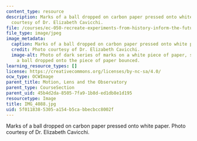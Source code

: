 ```yaml
---
content_type: resource
description: Marks of a ball dropped on carbon paper pressed onto white paper. Photo
  courtesy of Dr. Elizabeth Cavicchi.
file: /courses/ec-050-recreate-experiments-from-history-inform-the-future-from-the-past-galileo-january-iap-2010/5f0118385305a154b5cabbecbcc8002f_IMG_4088.jpg
file_type: image/jpeg
image_metadata:
  caption: Marks of a ball dropped on carbon paper pressed onto white paper.
  credit: Photo courtesy of Dr. Elizabeth Cavicchi.
  image-alt: Photo of dark series of marks on a white piece of paper, showing where
    a ball dropped onto the piece of paper bounced.
learning_resource_types: []
license: https://creativecommons.org/licenses/by-nc-sa/4.0/
ocw_type: OCWImage
parent_title: Motion, Lens and the Observatory
parent_type: CourseSection
parent_uid: 45b4d2da-8505-7fa9-1b8d-ed1db8e1d195
resourcetype: Image
title: IMG_4088.jpg
uid: 5f011838-5305-a154-b5ca-bbecbcc8002f
---
```

Marks of a ball dropped on carbon paper pressed onto white paper. Photo courtesy of Dr. Elizabeth Cavicchi.